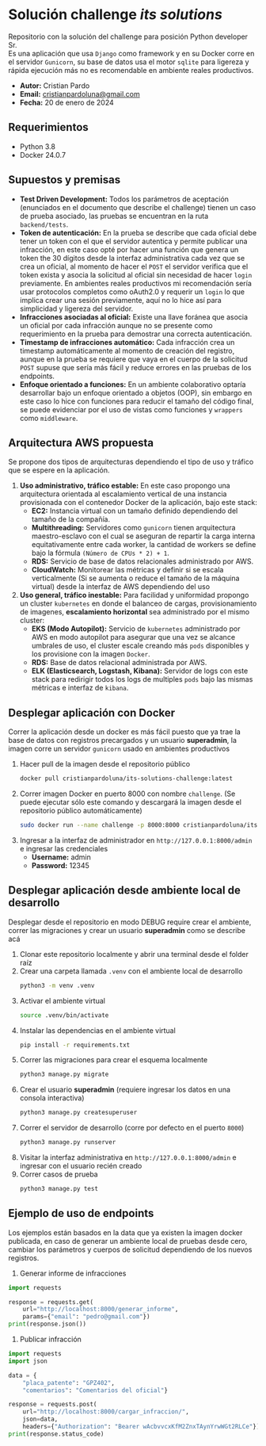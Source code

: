 # Solución challenge *its solutions*
 Repositorio con la solución del challenge para posición Python developer Sr. \
 Es una aplicación que usa `Django` como framework y en su Docker corre en el servidor `Gunicorn`, su base de datos usa el motor `sqlite` para ligereza y rápida ejecución más no es recomendable en ambiente reales productivos.
- **Autor:** Cristian Pardo
- **Email:** cristianpardoluna@gmail.com
- **Fecha:** 20 de enero de 2024

## Requerimientos
- Python 3.8
- Docker 24.0.7

## Supuestos y premisas
- **Test Driven Development:** Todos los parámetros de aceptación (enunciados en el documento que describe el challenge) tienen un caso de prueba asociado, las pruebas se encuentran en la ruta `backend/tests`.
- **Token de autenticación:** En la prueba se describe que cada oficial debe tener un token con el que el servidor autentica y permite publicar una infracción, en este caso opté por hacer una función que genera un token the 30 dígitos desde la interfaz administrativa cada vez que se crea un oficial, al momento de hacer el `POST` el servidor verifica que el token exista y asocia la solicitud al oficial sin necesidad de hacer `login` previamente. En ambientes reales productivos mi recomendación sería usar protocolos completos como oAuth2.0 y requerir un `login` lo que implica crear una sesión previamente, aquí no lo hice así para simplicidad y ligereza del servidor.
- **Infracciones asociadas al oficial:** Existe una llave foránea que asocia un oficial por cada infracción aunque no se presente como requerimiento en la prueba para demostrar una correcta autenticación.
- **Timestamp de infracciones automático:** Cada infracción crea un timestamp automáticamente al momento de creación del registro, aunque en la prueba se requiere que vaya en el cuerpo de la solicitud `POST` supuse que sería más fácil y reduce errores en las pruebas de los endpoints.
- **Enfoque orientado a funciones:** En un ambiente colaborativo optaría desarrollar bajo un enfoque orientado a objetos (OOP), sin embargo en este caso lo hice con funciones para reducir el tamaño del código final, se puede evidenciar por el uso de vistas como funciones y `wrappers` como `middleware`.

## Arquitectura AWS propuesta
Se propone dos tipos de arquitecturas dependiendo el tipo de uso y tráfico que se espere en la aplicación.

1. **Uso administrativo, tráfico estable:** En este caso propongo una arquitectura orientada al escalamiento vertical de una instancia provisionada con el contenedor Docker de la aplicación, bajo este stack:
    - **EC2:** Instancia virtual con un tamaño definido dependiendo del tamaño de la compañía.
    - **Multithreading:** Servidores como `gunicorn` tienen arquitectura maestro-esclavo con el cual se aseguran de repartir la carga interna equitativamente entre cada worker, la cantidad de workers se define bajo la fórmula `(Número de CPUs * 2) + 1`.
    - **RDS:** Servicio de base de datos relacionales administrado por AWS.
    - **CloudWatch:** Monitorear las métricas y definir si se escala verticalmente (Si se aumenta o reduce el tamaño de la máquina virtual) desde la interfaz de AWS dependiendo del uso
2. **Uso general, tráfico inestable:** Para facilidad y uniformidad propongo un cluster `kubernetes` en donde el balanceo de cargas, provisionamiento de imagenes, **escalamiento horizontal** sea administrado por el mismo cluster:
    - **EKS (Modo Autopilot):** Servicio de `kubernetes` administrado por AWS en modo autopilot para asegurar que una vez se alcance umbrales de uso, el cluster escale creando más `pods` disponibles y los provisione con la imagen `Docker`.
    - **RDS:** Base de datos relacional administrada por AWS.
    - **ELK (Elasticsearch, Logstash, Kibana):** Servidor de logs con este stack para redirigir todos los logs de multiples `pods` bajo las mismas métricas e interfaz de `kibana`.

## Desplegar aplicación con Docker
Correr la aplicación desde un docker es más fácil puesto que ya trae la base de datos con registros precargados y un usuario **superadmin**, la imagen corre un servidor `gunicorn` usado en ambientes productivos

1. Hacer pull de la imagen desde el repositorio público
    ```sh
    docker pull cristianpardoluna/its-solutions-challenge:latest
    ```
1. Correr imagen Docker en puerto 8000 con nombre `challenge`. (Se puede ejecutar sólo este comando y descargará la imagen desde el repositorio público automáticamente)
    ```sh
    sudo docker run --name challenge -p 8000:8000 cristianpardoluna/its-solutions-challenge:latest
    ```
1. Ingresar a la interfaz de administrador en `http://127.0.0.1:8000/admin` e ingresar las credenciales
    - **Username:** admin
    - **Password:** 12345

## Desplegar aplicación desde ambiente local de desarrollo
Desplegar desde el repositorio en modo DEBUG require crear el ambiente, correr las migraciones y crear un usuario **superadmin** como se describe acá

1. Clonar este repositorio localmente y abrir una terminal desde el folder raíz
1. Crear una carpeta llamada `.venv` con el ambiente local de desarrollo
    ```sh
    python3 -m venv .venv
    ```
1. Activar el ambiente virtual
    ```sh
    source .venv/bin/activate
    ```
1. Instalar las dependencias en el ambiente virtual
    ```sh
    pip install -r requirements.txt
    ```
1. Correr las migraciones para crear el esquema localmente
    ```sh
    python3 manage.py migrate
    ```
1. Crear el usuario **superadmin** (requiere ingresar los datos en una consola interactiva)
    ```sh
    python3 manage.py createsuperuser
    ```
1. Correr el servidor de desarrollo (corre por defecto en el puerto `8000`)
    ```sh
    python3 manage.py runserver
    ```
1. Visitar la interfaz administrativa en `http://127.0.0.1:8000/admin` e ingresar con el usuario recién creado
1. Correr casos de prueba
    ```sh
    python3 manage.py test
    ```

## Ejemplo de uso de endpoints
Los ejemplos están basados en la data que ya existen la imagen docker publicada, en caso de generar un ambiente local de pruebas desde cero, cambiar los parámetros y cuerpos de solicitud dependiendo de los nuevos registros.

1. Generar informe de infracciones
```python
import requests

response = requests.get(
    url="http://localhost:8000/generar_informe",
    params={"email": "pedro@gmail.com"})
print(response.json())
```

1. Publicar infracción
```python
import requests
import json

data = {
    "placa_patente": "GPZ402",
    "comentarios": "Comentarios del oficial"}

response = requests.post(
    url="http://localhost:8000/cargar_infraccion/",
    json=data,
    headers={"Authorization": "Bearer wAcbvvcxKfM2ZnxTAynYrwWGt2RLCe"})
print(response.status_code)
```